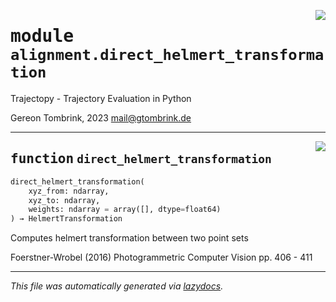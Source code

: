 <!-- markdownlint-disable -->

<a href="..\trajectopy_core\alignment\direct_helmert_transformation.py#L0"><img align="right" style="float:right;" src="https://img.shields.io/badge/-source-cccccc?style=flat-square"></a>

# <kbd>module</kbd> `alignment.direct_helmert_transformation`
Trajectopy - Trajectory Evaluation in Python 

Gereon Tombrink, 2023 mail@gtombrink.de 


---

<a href="..\trajectopy_core\alignment\direct_helmert_transformation.py#L14"><img align="right" style="float:right;" src="https://img.shields.io/badge/-source-cccccc?style=flat-square"></a>

## <kbd>function</kbd> `direct_helmert_transformation`

```python
direct_helmert_transformation(
    xyz_from: ndarray,
    xyz_to: ndarray,
    weights: ndarray = array([], dtype=float64)
) → HelmertTransformation
```

Computes helmert transformation between two point sets 

Foerstner-Wrobel (2016) Photogrammetric Computer Vision pp. 406 - 411 




---

_This file was automatically generated via [lazydocs](https://github.com/ml-tooling/lazydocs)._
